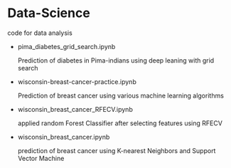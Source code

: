 # Data-Science
code for data analysis
- pima_diabetes_grid_search.ipynb
   
  Prediction of diabetes in Pima-indians using deep leaning with grid search
  
- wisconsin-breast-cancer-practice.ipynb
  
  Prediction of breast cancer using various machine learning algorithms
  
- wisconsin_breast_cancer_RFECV.ipynb
  
  applied random Forest Classifier after selecting features using RFECV
 
- wisconsin_breast_cancer.ipynb
  
  prediction of breast cancer using K-nearest Neighbors and Support Vector Machine
